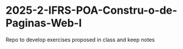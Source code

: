 # 2025-2-IFRS-POA-Constru-o-de-Paginas-Web-I
Repo to develop exercises proposed in class and keep notes
